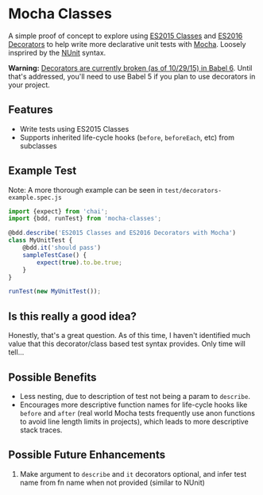 # Mocha Classes

A simple proof of concept to explore using [ES2015 Classes](http://www.2ality.com/2015/02/es6-classes-final.html) and [ES2016 Decorators](https://github.com/wycats/javascript-decorators) to help write more declarative unit tests with [Mocha](https://mochajs.org/). Loosely insprired by the [NUnit](http://www.nunit.org/index.php?p=home) syntax.

**Warning:** [Decorators are currently broken (as of 10/29/15) in Babel 6](https://github.com/babel/babel/issues/2645). Until that's addressed, you'll need to use Babel 5 if you plan to use decorators in your project.

## Features
- Write tests using ES2015 Classes
- Supports inherited life-cycle hooks (`before`, `beforeEach`, etc) from subclasses

## Example Test

Note: A more thorough example can be seen in `test/decorators-example.spec.js`

```javascript
import {expect} from 'chai';
import {bdd, runTest} from 'mocha-classes';

@bdd.describe('ES2015 Classes and ES2016 Decorators with Mocha')
class MyUnitTest {
    @bdd.it('should pass')
    sampleTestCase() {
        expect(true).to.be.true;
    }
}

runTest(new MyUnitTest());
```

## Is this really a good idea?

Honestly, that's a great question. As of this time, I haven't identified much value that this decorator/class based test syntax provides. Only time will tell...


## Possible Benefits

- Less nesting, due to description of test not being a param to `describe`.
- Encourages more descriptive function names for life-cycle hooks like `before` and `after`  (real world Mocha tests frequently use anon functions to avoid line length limits in projects), which leads to more descriptive stack traces.

## Possible Future Enhancements

1. Make argument to `describe` and `it` decorators optional, and infer test name from fn name when not provided (similar to NUnit)
